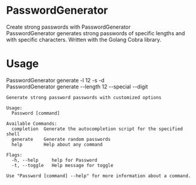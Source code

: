 # PasswordGenerator
Create strong passwords with PasswordGenerator  
PasswordGenerator generates strong passwords of specific lengths and with specific characters. Written with the Golang Cobra library.
# Usage
PasswordGenerator generate -l 12 -s -d  
PasswordGenerator generate --length 12 --special --digit
```
Generate strong password passwords with customized options

Usage:
  Password [command]

Available Commands:
  completion  Generate the autocompletion script for the specified shell
  generate    Generate random passwords
  help        Help about any command

Flags:
  -h, --help     help for Password
  -t, --toggle   Help message for toggle

Use "Password [command] --help" for more information about a command.
```
